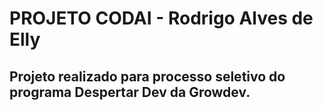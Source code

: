 # PROJETO CODAI - Rodrigo Alves de Elly

## Projeto realizado para processo seletivo do programa Despertar Dev da Growdev.
